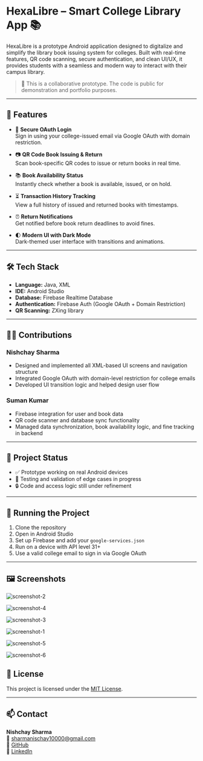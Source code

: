 # HexaLibre – Smart College Library App 📚

HexaLibre is a prototype Android application designed to digitalize and simplify the library book issuing system for colleges. Built with real-time features, QR code scanning, secure authentication, and clean UI/UX, it provides students with a seamless and modern way to interact with their campus library.

> 🔐 This is a collaborative prototype. The code is public for demonstration and portfolio purposes.

---

## 📱 Features

- 🔐 **Secure OAuth Login**  
  Sign in using your college-issued email via Google OAuth with domain restriction.

- 📷 **QR Code Book Issuing & Return**  
  Scan book-specific QR codes to issue or return books in real time.

- 📚 **Book Availability Status**  
  Instantly check whether a book is available, issued, or on hold.

- ⏳ **Transaction History Tracking**  
  View a full history of issued and returned books with timestamps.

- ⏰ **Return Notifications**  
  Get notified before book return deadlines to avoid fines.

- 🌓 **Modern UI with Dark Mode**  
  Dark-themed user interface with transitions and animations.

---

## 🛠 Tech Stack

- **Language:** Java, XML  
- **IDE:** Android Studio  
- **Database:** Firebase Realtime Database  
- **Authentication:** Firebase Auth (Google OAuth + Domain Restriction)  
- **QR Scanning:** ZXing library

---

## 👨‍💻 Contributions

### Nishchay Sharma
- Designed and implemented all XML-based UI screens and navigation structure
- Integrated Google OAuth with domain-level restriction for college emails
- Developed UI transition logic and helped design user flow

### Suman Kumar
- Firebase integration for user and book data
- QR code scanner and database sync functionality
- Managed data synchronization, book availability logic, and fine tracking in backend

---

## 🚧 Project Status

- ✅ Prototype working on real Android devices
- 🧪 Testing and validation of edge cases in progress
- 🔒 Code and access logic still under refinement

---

## 📂 Running the Project

1. Clone the repository  
2. Open in Android Studio  
3. Set up Firebase and add your `google-services.json`  
4. Run on a device with API level 31+  
5. Use a valid college email to sign in via Google OAuth

---

## 🖼️ Screenshots

 ![screenshot-2](screenshot-2)


 ![screenshot-4](screenshot-4)

 ![screenshot-3](screenshot-3)

![screenshot-1](screenshot-1)

![screenshot-5](screenshot-5)

![screenshot-6](screenshot-6)


## 📝 License

This project is licensed under the [MIT License](LICENSE).

---

## 📫 Contact

**Nishchay Sharma**  
📧 sharmanischay10000@gmail.com  
🔗 [GitHub](https://github.com/SharmaNishchay)  
🔗 [LinkedIn](https://linkedin.com/in/nishchay-sharma-ns)
